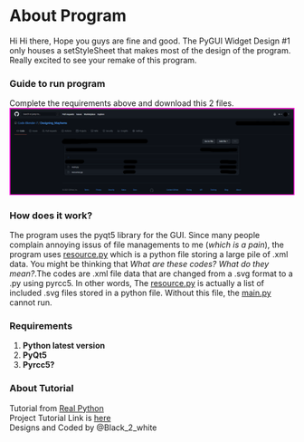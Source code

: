 # About Program
Hi Hi there,
Hope you guys are fine and good.
The PyGUI Widget Design #1 only houses a setStyleSheet that makes most of the design of the program. Really excited to see your remake of this program. 

### Guide to run program
Complete the requirements above and download this 2 files.![pic](https://github.com/Code-Blender-7/Designing_Mayhems/blob/main/PyGUI%20Widget%20Design%20%231/Images%20for%20Readme.md/HHHEEEEEEEEEEEAAAAAAAAAA..png?raw=true)

### How does it work?
The program uses the pyqt5 library for the GUI. Since many people complain annoying issus of file managements to me (<i>which is a pain</i>), the program uses [resource.py](https://github.com/Code-Blender-7/Designing_Mayhems/blob/main/PyGUI%20Widget%20Design%20%231/Main%20files/resources.py) which is a python file storing a large pile of .xml data.
You might be thinking that <i>What are these codes? What do they mean?</i>.The codes are .xml file data that are changed from a .svg format to a .py using pyrcc5. In other words, The [resource.py](https://github.com/Code-Blender-7/Designing_Mayhems/blob/main/PyGUI%20Widget%20Design%20%231/Main%20files/resources.py) is actually a list of included .svg files stored in a python file. Without this file, the [main.py](https://github.com/Code-Blender-7/Designing_Mayhems/blob/main/PyGUI%20Widget%20Design%20%231/Main%20files/main.py) cannot run. 

### Requirements
1. <b>Python latest version</b>
2. <b>PyQt5</b>
3. <b>Pyrcc5?</b>

### About Tutorial
Tutorial from [Real Python](https://realpython.com/) </br>
Project Tutorial Link is [here](https://realpython.com/python-menus-toolbars/#using-icons-and-resources-in-pyqt) </br>
Designs and Coded by @Black_2_white

